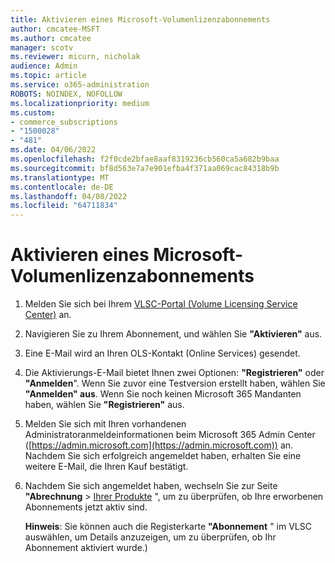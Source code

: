 ```yaml
---
title: Aktivieren eines Microsoft-Volumenlizenzabonnements
author: cmcatee-MSFT
ms.author: cmcatee
manager: scotv
ms.reviewer: micurn, nicholak
audience: Admin
ms.topic: article
ms.service: o365-administration
ROBOTS: NOINDEX, NOFOLLOW
ms.localizationpriority: medium
ms.custom:
- commerce_subscriptions
- "1500028"
- "481"
ms.date: 04/06/2022
ms.openlocfilehash: f2f0cde2bfae8aaf8319236cb560ca5a682b9baa
ms.sourcegitcommit: bf8d563e7a7e901efba4f371aa069cac84318b9b
ms.translationtype: MT
ms.contentlocale: de-DE
ms.lasthandoff: 04/08/2022
ms.locfileid: "64711834"
---
```

# <a name="activating-a-microsoft-volume-license-subscription"></a>Aktivieren eines Microsoft-Volumenlizenzabonnements

1. Melden Sie sich bei Ihrem [VLSC-Portal (Volume Licensing Service Center)](https://go.microsoft.com/fwlink/p/?LinkId=329762) an.
2. Navigieren Sie zu Ihrem Abonnement, und wählen Sie **"Aktivieren"** aus.
3. Eine E-Mail wird an Ihren OLS-Kontakt (Online Services) gesendet.
4. Die Aktivierungs-E-Mail bietet Ihnen zwei Optionen: **"Registrieren"** oder **"Anmelden**". Wenn Sie zuvor eine Testversion erstellt haben, wählen Sie **"Anmelden" aus**. Wenn Sie noch keinen Microsoft 365 Mandanten haben, wählen Sie **"Registrieren"** aus.
5. Melden Sie sich mit Ihren vorhandenen Administratoranmeldeinformationen beim Microsoft 365 Admin Center ([https://admin.microsoft.com](https://admin.microsoft.com)) an. Nachdem Sie sich erfolgreich angemeldet haben, erhalten Sie eine weitere E-Mail, die Ihren Kauf bestätigt.
6. Nachdem Sie sich angemeldet haben, wechseln Sie zur Seite **"Abrechnung** \> [Ihrer Produkte](https://go.microsoft.com/fwlink/p/?linkid=842054) ", um zu überprüfen, ob Ihre erworbenen Abonnements jetzt aktiv sind. 

    **Hinweis**: Sie können auch die Registerkarte **"Abonnement** " im VLSC auswählen, um Details anzuzeigen, um zu überprüfen, ob Ihr Abonnement aktiviert wurde.)
